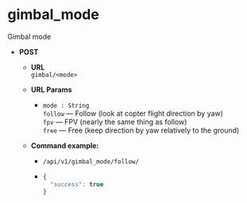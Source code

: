 gimbal_mode
=====
Gimbal mode

* **POST**

  * **URL**  
    `gimbal/<mode>`
    
  * **URL Params**  
    * `mode : String`  
      `follow` &mdash; Follow (look at copter flight direction by yaw)  
      `fpv` &mdash; FPV (nearly the same thing as follow)  
      `free` &mdash; Free (keep direction by yaw relatively to the ground)  
      
  * **Command example:**
    * `/api/v1/gimbal_mode/follow/`
    * ```javascript
      {
        "success": true
      }
      ```

